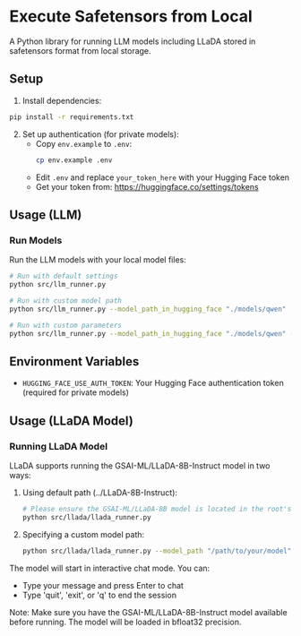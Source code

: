 # Execute Safetensors from Local

A Python library for running LLM models including LLaDA stored in safetensors format from local storage.

## Setup

1. Install dependencies:
```bash
pip install -r requirements.txt
```

2. Set up authentication (for private models):
   - Copy `env.example` to `.env`:
     ```bash
     cp env.example .env
     ```
   - Edit `.env` and replace `your_token_here` with your Hugging Face token
   - Get your token from: https://huggingface.co/settings/tokens

## Usage (LLM)

### Run Models

Run the LLM models with your local model files:

```bash
# Run with default settings
python src/llm_runner.py

# Run with custom model path
python src/llm_runner.py --model_path_in_hugging_face "./models/qwen"

# Run with custom parameters
python src/llm_runner.py --model_path_in_hugging_face "./models/qwen" --prompt "What is machine learning?" --max_new_tokens 100 --temperature 0.8
```

## Environment Variables

- `HUGGING_FACE_USE_AUTH_TOKEN`: Your Hugging Face authentication token (required for private models)

## Usage (LLaDA Model)

### Running LLaDA Model

LLaDA supports running the GSAI-ML/LLaDA-8B-Instruct model in two ways:

1. Using default path (../LLaDA-8B-Instruct):
   ```bash
   # Please ensure the GSAI-ML/LLaDA-8B model is located in the root's parent folder
   python src/llada/llada_runner.py
   ```

2. Specifying a custom model path:
   ```bash
   python src/llada/llada_runner.py --model_path "/path/to/your/model"
   ```

The model will start in interactive chat mode. You can:
- Type your message and press Enter to chat
- Type 'quit', 'exit', or 'q' to end the session

Note: Make sure you have the GSAI-ML/LLaDA-8B-Instruct model available before running.
The model will be loaded in bfloat32 precision.
